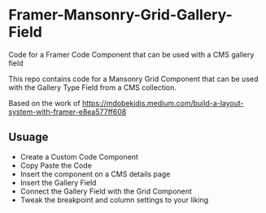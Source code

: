 # Framer-Mansonry-Grid-Gallery-Field
Code for a Framer Code Component that can be used with a CMS gallery field


This repo contains code for a Mansonry Grid Component that can be used with the Gallery Type Field from a CMS collection. 

Based on the work of https://mdobekidis.medium.com/build-a-layout-system-with-framer-e8ea577ff608 



## Usuage

- Create a Custom Code Component
- Copy Paste the Code
- Insert the component on a CMS details page
- Insert the Gallery Field
- Connect the Gallery Field with the Grid Component
- Tweak the breakpoint and column settings to your liking
